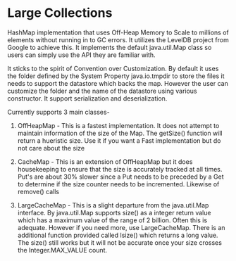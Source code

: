 Large Collections
================

HashMap implementation that uses Off-Heap Memory to Scale to millions of elements without running in to GC errors. 
It utilizes the LevelDB project from Google to achieve this. It implements the default java.util.Map class so users can 
simply use the API they are familiar with.

It sticks to the spirit of Convention over Customization. By default it uses the folder defined by the System Property 
java.io.tmpdir to store the files it needs to support the datastore which backs the map. However the user can customize the
folder and the name of the datastore using various constructor. It support serialization and deserialization. 

Currently supports 3 main classes-
1. OffHeapMap - This is a fastest implementation. It does not attempt to maintain information of the size of the Map. The
getSize() function will return a hueristic size. Use it if you want a Fast implementation but do not care about the size

2. CacheMap - This is an extension of OffHeapMap but it does housekeeping to ensure that the size is accurately tracked at
all times. Put's are about 30% slower since a Put needs to be preceded by a Get to determine if the size counter needs to be
incremented. Likewise of remove() calls

3. LargeCacheMap - This is a slight departure from the java.util.Map interface. By java.util.Map supports size() as a 
integer return value which has a maximum value of the range of 2 billion. Often this is adequate. However if you need more,
use LargeCacheMap. There is an additional function provided called lsize() which returns a long value. The size() still works
but it will not be accurate once your size crosses the Integer.MAX_VALUE count.
